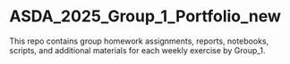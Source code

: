 # ASDA_2025_Group_1_Portfolio_new
This repo contains group homework assignments, reports, notebooks, scripts, and additional materials for each weekly exercise by Group_1.
